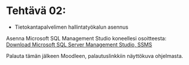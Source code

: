 # Tehtävä 02:

- Tietokantapalvelimen hallintatyökalun asennus

Asenna Microsoft SQL Management Studio koneellesi osoitteesta: [ Download Microsoft SQL Server Management Studio, SSMS ](https://learn.microsoft.com/en-us/sql/ssms/download-sql-server-management-studio-ssms?view=sql-server-ver16)

Palauta tämän jälkeen Moodleen, palautuslinkkiin näyttökuva ohjelmasta.
